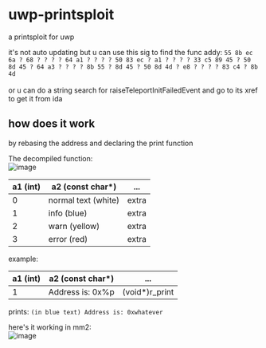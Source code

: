 # uwp-printsploit
a printsploit for uwp

it's not auto updating but u can use this sig to find the func addy: `55 8b ec 6a ? 68 ? ? ? ? 64 a1 ? ? ? ? 50 83 ec ? a1 ? ? ? ? 33 c5 89 45 ? 50 8d 45 ? 64 a3 ? ? ? ? 8b 55 ? 8d 45 ? 50 8d 4d ? e8 ? ? ? ? 83 c4 ? 8b 4d`
<br><br>
or u can do a string search for raiseTeleportInitFailedEvent and go to its xref to get it from ida

## how does it work

by rebasing the address and declaring the print function

The decompiled function:<br>
![image](https://github.com/discriminating/uwp-printsploit/assets/99683656/2d5b2676-28b3-4326-873d-c072612803b7)


| a1 (int)     | a2 (const char*) | ... |
| ----------- | ----------- | ----------- |
| 0 | normal text (white)   | extra       |
| 1 | info (blue)           | extra       |
| 2 | warn (yellow)         | extra       |
| 3 | error (red)           | extra       |

example:

| a1 (int)     | a2 (const char*) | ... |
| ----------- | ----------- | ----------- |
| 1 | Address is: 0x%p   | (void*)r_print |

prints:
`(in blue text) Address is: 0xwhatever`

here's it working in mm2:<br>
![image](https://github.com/discriminating/uwp-printsploit/assets/99683656/b4ba1537-9688-4e9c-a8ae-dce7fa6c813e)
